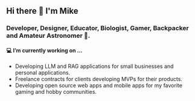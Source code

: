 ## Hi there 👋 I'm Mike
### Developer, Designer, Educator, Biologist, Gamer, Backpacker and Amateur Astronomer 🔭.

#### 💻 I’m currently working on ...
- Developing LLM and RAG applications for small businesses and personal applications.
- Freelance contracts for clients developing MVPs for their products.
- Developing open source web apps and mobile apps for my favorite gaming and hobby communities. 
<!--
**manski117/manski117** is a ✨ _special_ ✨ repository because its `README.md` (this file) appears on your GitHub profile.

Here are some ideas to get you started:

- 💻 I’m currently working on ...
- 🌱 I’m currently learning ...
- 👯 I’m looking to collaborate on ...
- 🤔 I’m looking for help with ...
- 💬 Ask me about ...
- 📫 How to reach me: ...
- 😄 Pronouns: ...
- ⚡ Fun fact: ...
-->
